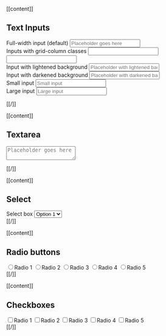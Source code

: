 [[content]]
## Text Inputs

<div class="field">
    <label>Full-width input (default)</label>
    <input type="text" name="" id="" placeholder="Placeholder goes here">
</div>

<div class="field gutter">
    <label>Inputs with grid-column classes</label>
    <input type="text" class="col-6" name="" id=""><input type="text" class="col-6" name="" id="">
</div>

<div class="field">
    <label>Input with lightened background</label>
    <input type="text" name="" id="" class="lighten" placeholder="Placeholder with lightened background">
</div>

<div class="field">
    <label>Input with darkened background</label>
    <input type="text" name="" id="" class="darken" placeholder="Placeholder with darkened background">
</div>

<div class="field">
    <label>Small input</label>
    <input type="text" name="" id="" class="small" placeholder="Small input">
</div>

<div class="field">
    <label>Large input</label>
    <input type="text" name="" id="" class="large" placeholder="Large input">
</div>

[[/]]

[[content]]
## Textarea

<textarea name="" id="" placeholder="Placeholder goes here"></textarea>
[[/]]

[[content]]
## Select

<div class="field">
    <label for="">Select box</label>
    <select name="" id="">
        <option value="">Option 1</option>
        <option value="">Option 2</option>
        <option value="">Option 3</option>
        <option value="">Option 4</option>
        <option value="">Option 5</option>
    </select>
</div>
[[/]]

[[content]]
## Radio buttons

<div class="field">
    <label><input type="radio" name="radio" id=""><span>Radio 1</span></label>
    <label><input type="radio" name="radio" id=""><span>Radio 2</span></label>
    <label><input type="radio" name="radio" id=""><span>Radio 3</span></label>
    <label><input type="radio" name="radio" id=""><span>Radio 4</span></label>
    <label><input type="radio" name="radio" id=""><span>Radio 5</span></label>
</div>
[[/]]

[[content]]
## Checkboxes

<div class="field">
    <label><input type="checkbox" name="checkbox" id=""><span>Radio 1</span></label>
    <label><input type="checkbox" name="checkbox" id=""><span>Radio 2</span></label>
    <label><input type="checkbox" name="checkbox" id=""><span>Radio 3</span></label>
    <label><input type="checkbox" name="checkbox" id=""><span>Radio 4</span></label>
    <label><input type="checkbox" name="checkbox" id=""><span>Radio 5</span></label>
</div>
[[/]]